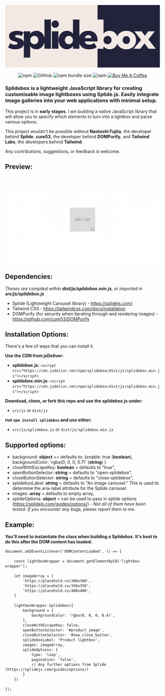 <br />
<br />

<p align="center">
  <a href="https://github.com/LeashFox/splidebox">
    <img src="https://github.com/LeashFox/splidebox/blob/master/splidebox.svg" alt="Splidebox Logo"/>
  </a>
</p>

<p align="center">
  <img alt="npm" src="https://img.shields.io/npm/dw/splidebox">
  <img alt="GitHub" src="https://img.shields.io/github/license/leashfox/splidebox">
  <img alt="npm bundle size" src="https://img.shields.io/bundlephobia/min/splidebox">
  <img alt="npm" src="https://img.shields.io/npm/v/splidebox">
    <a href="https://www.buymeacoffee.com/leashfox" target="_blank"><img src="https://img.shields.io/badge/-buy_me_a%C2%A0coffee-gray?logo=buy-me-a-coffee" alt="Buy Me A Coffee"></a>
</p>


### Splidebox is a lightweight JavaScript library for creating customisable image lightboxes using Splide.js. Easily integrate image galleries into your web applications with minimal setup.

This project is in **early stages**. I am building a native JavaScript library that will allow you to specify which elements to turn into a lightbox and parse various options.

This project wouldn't be possible without **Naotoshi Fujita**, the developer behind **Splide**. **cure53**, the developer behind **DOMPurify**, and **Tailwind Labs**, the developers behind **Tailwind**.

Any contributions, suggestions, or feedback is welcome.

## Preview:

<p dir="auto">
    <img src="preview.gif" 
         alt="Splidebox Preview" 
         style="max-width: 100%;"
    />
</p>

## Dependencies:
*Theses are compiled within **dist/js/splidebox.min.js**, or imported in **src/js/splidebox.js***
- Splide (Lightweight Carousel library) - https://splidejs.com/
- Tailwind CSS - https://tailwindcss.com/docs/installation
- DOMPurify (for security when iterating through and rendering images) - https://github.com/cure53/DOMPurify

## Installation Options:

There's a few of ways that you can install it.

**Use the CDN from jsDeliver:**

- **splidebox.js:** ```<script src="https://cdn.jsdelivr.net/npm/splidebox/dist/js/splidebox.min.js"></script>```
- **splidebox.min.js:** ```<script src="https://cdn.jsdelivr.net/npm/splidebox/dist/js/splidebox.min.js"></script>```

**Download, clone, or fork this repo and use the splidebox.js under:**
- ```src/js``` or ```dist/js```

**run ```npm install splidebox``` and use either:**
- ```src/js/splidebox.js``` or ```dist/js/splidebox.min.js```

## Supported options:
- background: **object** == defaults to: {enable: true (**boolean**), backgroundColor: 'rgba(0, 0, 0, 0.7)' (**string**) }
- closeWithEscapeKey: **boolean** = defaults to "true",
- openButtonSelector: **string** = defaults to "open-splidebox",
- closeButtonSelector: **string** = defaults to "close-splidebox",
- splideboxLabel: **string** = defaults to "An image carousel." This is used to determine the aria-label attribute for the Splide carousel.
- images: **array** = defaults to empty array,
- splideOptions: **object** = can be used to pass in splide options (https://splidejs.com/guides/options/) - *Not all of them have been tested. If you encounter any bugs, please report them to me.*

## Example:

****You'll need to instantiate the class when building a Splidebox. It's best to do this after the DOM content has loaded:****

```
document.addEventListener('DOMContentLoaded', () => {

    const lightboxWrapper = document.getElementById('lightbox-wrapper');
    
    let imageArray = [
        'https://placehold.co/300x300',
        'https://placehold.co/350x350',
        'https://placehold.co/400x400',
    ]
    
    lightboxWrapper.Splidebox({
        background = {
            backgroundColor: 'rgba(0, 0, 0, 0.4)',
        },
        closeWithEscapeKey: false,
        openButtonSelector: '#product_image',
        closeButtonSelector: '#new_close_button',
        splideboxLabel: 'Product lightbox',
        images: imageArray,
        splideOptions: {
            type: 'loop',
            pagination: 'false',        
            // Any further options from Splide (https://splidejs.com/guides/options/)
        }
    })

});
```